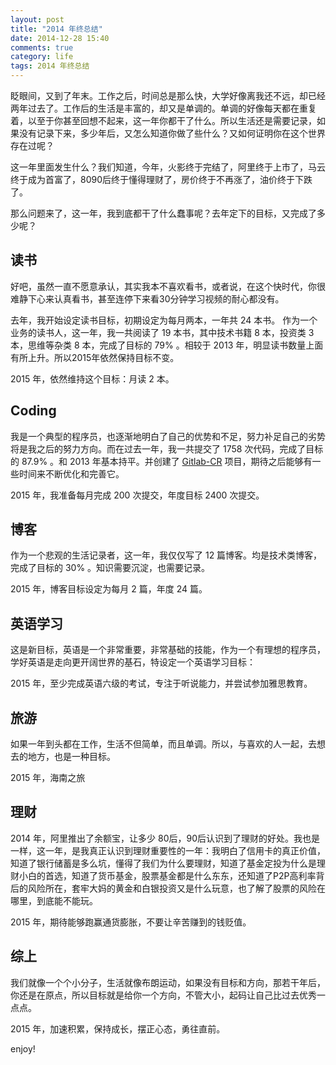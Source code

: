 ```yaml
---
layout: post
title: "2014 年终总结"
date: 2014-12-28 15:40
comments: true
category: life
tags: 2014 年终总结
---
```


眨眼间，又到了年末。工作之后，时间总是那么快，大学好像离我还不远，却已经两年过去了。工作后的生活是丰富的，却又是单调的。单调的好像每天都在重复着，以至于你甚至回想不起来，这一年你都干了什么。所以生活还是需要记录，如果没有记录下来，多少年后，又怎么知道你做了些什么？又如何证明你在这个世界存在过呢？

<!-- more -->

这一年里面发生什么？我们知道，今年，火影终于完结了，阿里终于上市了，马云终于成为首富了，8090后终于懂得理财了，房价终于不再涨了，油价终于下跌了。

那么问题来了，这一年，我到底都干了什么蠢事呢？去年定下的目标，又完成了多少呢？

## 读书

好吧，虽然一直不愿意承认，其实我本不喜欢看书，或者说，在这个快时代，你很难静下心来认真看书，甚至连停下来看30分钟学习视频的耐心都没有。

去年，我开始设定读书目标，初期设定为每月两本，一年共 24 本书。
作为一个业务的读书人，这一年，我一共阅读了 19 本书，其中技术书籍 8 本，投资类 3 本，思维等杂类 8 本，完成了目标的 79% 。相较于 2013 年，明显读书数量上面有所上升。所以2015年依然保持目标不变。

2015 年，依然维持这个目标：月读 2 本。

## Coding

我是一个典型的程序员，也逐渐地明白了自己的优势和不足，努力补足自己的劣势将是我之后的努力方向。而在过去一年，我一共提交了 1758 次代码，完成了目标的 87.9% 。和 2013 年基本持平。并创建了 [Gitlab-CR](https://github.com/zlx/Gitlab-Hound) 项目，期待之后能够有一些时间来不断优化和完善它。

2015 年，我准备每月完成 200 次提交，年度目标 2400 次提交。

## 博客

作为一个悲观的生活记录者，这一年，我仅仅写了 12 篇博客。均是技术类博客，完成了目标的 30% 。知识需要沉淀，也需要记录。

2015 年，博客目标设定为每月 2 篇，年度 24 篇。

## 英语学习

这是新目标，英语是一个非常重要，非常基础的技能，作为一个有理想的程序员，学好英语是走向更开阔世界的基石，特设定一个英语学习目标： 

2015 年，至少完成英语六级的考试，专注于听说能力，并尝试参加雅思教育。

## 旅游

如果一年到头都在工作，生活不但简单，而且单调。所以，与喜欢的人一起，去想去的地方，也是一种目标。

2015 年，海南之旅

## 理财

2014 年，阿里推出了余额宝，让多少 80后，90后认识到了理财的好处。我也是一样，这一年，是我真正认识到理财重要性的一年：我明白了信用卡的真正价值，知道了银行储蓄是多么坑，懂得了我们为什么要理财，知道了基金定投为什么是理财小白的首选，知道了货币基金，股票基金都是什么东东，还知道了P2P高利率背后的风险所在，套牢大妈的黄金和白银投资又是什么玩意，也了解了股票的风险在哪里，到底能不能玩。

2015 年，期待能够跑赢通货膨胀，不要让辛苦赚到的钱贬值。

## 综上

我们就像一个个小分子，生活就像布朗运动，如果没有目标和方向，那若干年后，你还是在原点，所以目标就是给你一个方向，不管大小，起码让自己比过去优秀一点点。

2015 年，加速积累，保持成长，摆正心态，勇往直前。

enjoy!
